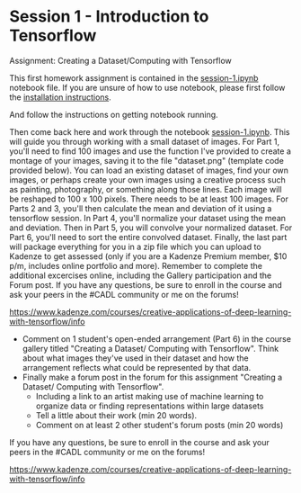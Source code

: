 # Session 1 - Introduction to Tensorflow

Assignment: Creating a Dataset/Computing with Tensorflow

This first homework assignment is contained in the [session-1.ipynb](session-1.ipynb) notebook file.  If you are unsure of how to use notebook, please first follow the [installation instructions](../README.md#installation-preliminaries).

And follow the instructions on getting notebook running.

Then come back here and work through the notebook [session-1.ipynb](session-1.ipynb).  This will guide you through working with a small dataset of images.  For Part 1, you'll need to find 100 images and use the function I've provided to create a montage of your images, saving it to the file "dataset.png" (template code provided below).  You can load an existing dataset of images, find your own images, or perhaps create your own images using a creative process such as painting, photography, or something along those lines.  Each image will be reshaped to 100 x 100 pixels.  There needs to be at least 100 images.  For Parts 2 and 3, you'll then calculate the mean and deviation of it using a tensorflow session. In Part 4,  you'll normalize your dataset using the mean and deviation.  Then in Part 5, you will convolve your normalized dataset.  For Part 6, you'll need to sort the entire convolved dataset.  Finally, the last part will package everything for you in a zip file which you can upload to Kadenze to get assessed (only if you are a Kadenze Premium member, $10 p/m, includes online portfolio and more).  Remember to complete the additional excercises online, including the Gallery participation and the Forum post.  If you have any questions, be sure to enroll in the course and ask your peers in the \#CADL community or me on the forums!

https://www.kadenze.com/courses/creative-applications-of-deep-learning-with-tensorflow/info

* Comment on 1 student's open-ended arrangement (Part 6) in the course gallery titled "Creating a Dataset/ Computing with Tensorflow". Think about what images they've used in their dataset and how the arrangement reflects what could be represented by that data.
* Finally make a forum post in the forum for this assignment "Creating a Dataset/ Computing with Tensorflow".
    - Including a link to an artist making use of machine learning to organize data or finding representations within large datasets
    - Tell a little about their work (min 20 words).
    - Comment on at least 2 other student's forum posts (min 20 words)

If you have any questions, be sure to enroll in the course and ask your peers in the \#CADL community or me on the forums!

https://www.kadenze.com/courses/creative-applications-of-deep-learning-with-tensorflow/info

